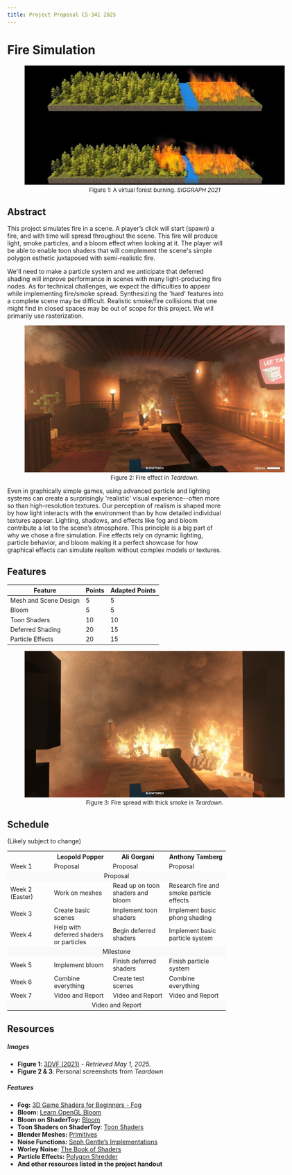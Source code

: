 ```yaml
---
title: Project Proposal CS-341 2025
---
```


# Fire Simulation

<figure align = "center" style = "width: 600px;">
	<img 
		src="images/ForestFire.jpg"
	/>
	<figcaption align = "center">
		<font size ="2">Figure 1: A virtual forest burning. <i>SIGGRAPH 2021</i>
		</font>
	</figcaption>
</figure>

## Abstract

This project simulates fire in a scene. A player’s click will start (spawn) a fire, and with time will spread throughout the scene. This fire will produce light, smoke particles, and a bloom effect when looking at it. The player will be able to enable toon shaders that will complement the scene's simple polygon esthetic juxtaposed with semi-realistic fire.

We'll need to make a particle system and we anticipate that deferred shading will improve performance in scenes with many light-producing fire nodes. As for technical challenges, we expect the difficulties to appear while implementing fire/smoke spread. Synthesizing the 'hard' features into a complete scene may be difficult. Realistic smoke/fire collisions that one might find in closed spaces may be out of scope for this project. We will primarily use rasterization.

<figure align = "center" style = "width: 600px;">
	<img 
		src="images/teardown-fire1.jpg"
	/>
	<figcaption align = "center">
		<font size ="2">Figure 2: Fire effect in <i>Teardown</i>. 
		</font>
	</figcaption>
</figure>


Even in graphically simple games, using advanced particle and lighting systems can create a surprisingly 'realistic' visual experience--often more so than high-resolution textures. Our perception of realism is shaped more by how light interacts with the environment than by how detailed individual textures appear. Lighting, shadows, and effects like fog and bloom contribute a lot to the scene’s atmosphere. This principle is a big part of why we chose a fire simulation. Fire effects rely on dynamic lighting, particle behavior, and bloom making it a perfect showcase for how graphical effects can simulate realism without complex models or textures.


## Features

| Feature          							| Points | Adapted Points |
|-------------------------------------------|--------|----------------|
| Mesh and Scene Design	    				| 5      | 5              |
| Bloom										| 5      | 5              |
| Toon Shaders								| 10     | 10             |
| Deferred Shading							| 20     | 15             |
| Particle Effects							| 20     | 15             |

<figure align = "center" style = "width: 600px;">
	<img 
		src="images/teardown-fire2.jpg"
	/>
	<figcaption align = "center">
		<font size ="2">Figure 3: Fire spread with thick smoke in <i>Teardown</i>. 
		</font>
	</figcaption>
</figure>


## Schedule
(Likely subject to change)

<table>
	<tr>
		<th style="width: 20%"></th>
		<th>Leopold Popper</th>
		<th>Ali Gorgani</th>
		<th>Anthony Tamberg</th>
	</tr>
	<tr>
		<td>Week 1</td>
		<td>Proposal</td>
		<td>Proposal</td>
		<td>Proposal</td>
	</tr>
	<tr style="background-color: #f9f9f9;">
		<td colspan="4" align="center">Proposal</td>
	</tr>
	<tr>
		<td>Week 2 (Easter)</td>
		<td>Work on meshes</td>
		<td>Read up on toon shaders and bloom</td>
		<td>Research fire and smoke particle effects</td>
	</tr>
	<tr>
		<td>Week 3</td>
		<td>Create basic scenes</td>
		<td>Implement toon shaders</td>
		<td>Implement basic phong shading</td>
	</tr>
	<tr>
		<td>Week 4</td>
		<td>Help with deferred shaders or particles</td>
		<td>Begin deferred shaders</td>
		<td>Implement basic particle system</td>
	</tr>
	<tr style="background-color: #f9f9f9;">
		<td colspan="4" align="center">Milestone</td>
	</tr>
	<tr>
		<td>Week 5</td>
		<td>Implement bloom</td>
		<td>Finish deferred shaders</td>
		<td>Finish particle system</td>
	</tr>
	<tr>
		<td>Week 6</td>
		<td>Combine everything</td>
		<td>Create test scenes</td>
		<td>Combine everything</td>
	</tr>
	<tr>
		<td>Week 7</td>
		<td>Video and Report</td>
		<td>Video and Report</td>
		<td>Video and Report</td>
	</tr>
	<tr style="background-color: #f9f9f9;">
		<td colspan="4" align="center">Video and Report</td>
	</tr>
</table>


## Resources

##### Images
- **Figure 1**: [3DVF (2021)](https://3dvf.com/en/siggraph-2021-how-some-researchers-virtually-set-forests-on-fire/) - *Retrieved May 1, 2025.*
- **Figure 2 & 3**: Personal screenshots from *Teardown*


##### Features 
- **Fog:** [3D Game Shaders for Beginners - Fog](https://lettier.github.io/3d-game-shaders-for-beginners/fog.html)
- **Bloom:** [Learn OpenGL Bloom](https://learnopengl.com/Advanced-Lighting/Bloom)
- **Bloom on ShaderToy:** [Bloom](https://www.shadertoy.com/results?query=bloom)
- **Toon Shaders on ShaderToy**: [Toon Shaders](https://www.shadertoy.com/results?query=toon)
- **Blender Meshes:** [Primitives](https://docs.blender.org/manual/en/latest/modeling/meshes/primitives.html)
- **Noise Functions:** [Seph Gentle’s Implementations](https://github.com/josephg/noisejs)
- **Worley Noise:** [The Book of Shaders](https://thebookofshaders.com/12/)
- **Particle Effects:** [Polygon Shredder](https://github.com/spite/polygon-shredder)
- **And other resources listed in the project handout**
